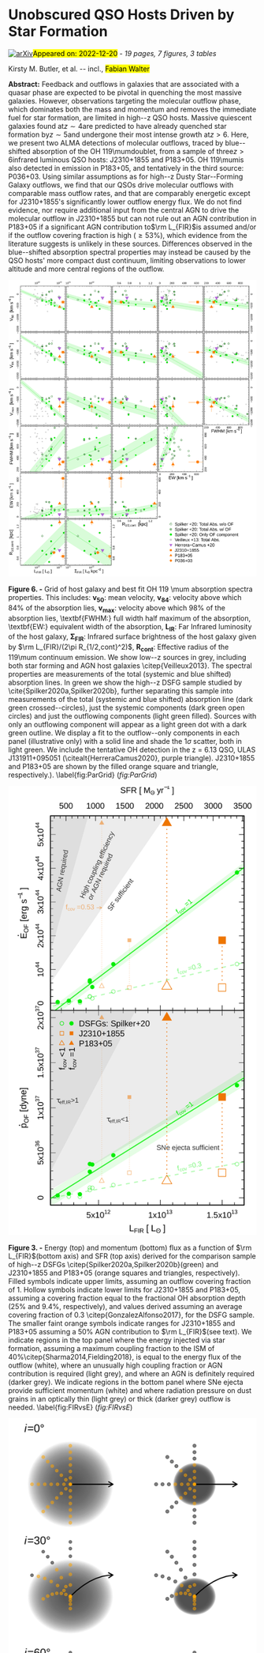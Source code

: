 <div class="macros" style="visibility:hidden;">
$\newcommand{\ensuremath}{}$
$\newcommand{\xspace}{}$
$\newcommand{\object}[1]{\texttt{#1}}$
$\newcommand{\farcs}{{.}''}$
$\newcommand{\farcm}{{.}'}$
$\newcommand{\arcsec}{''}$
$\newcommand{\arcmin}{'}$
$\newcommand{\ion}[2]{#1#2}$
$\newcommand{\textsc}[1]{\textrm{#1}}$
$\newcommand{\hl}[1]{\textrm{#1}}$
$\newcommand{\vdag}{(v)^\dagger}$
$\newcommand$
$\newcommand$
$\newcommand{\kms}{\ifmmode \mbox{\rm km s}^{-1}$
$	\else{\rm km s}^{-1}\ignorespaces$
$	\fi}$
$\newcommand{\mum}{\ifmmode \mu\mbox{\rm m}$
$	\else \mu{\rm m}$
$	\fi}$
$\newcommand{\Htwo}{\ifmmode \mbox{\rm H}$
$	\else{\rm H}_2$
$	\fi}$
$\newcommand{\OHp}{\ifmmode \mbox{\rm OH}$
$	\else{\rm OH^+}$
$	\fi}$
$\newcommand{\H2Op}{\ifmmode \mbox{\rm H}_2{\rm O}$
$	\else{\rm H}_2{\rm O}^+$
$	\fi}$
$\newcommand{\CHp}{\ifmmode \mbox{\rm CH}$
$	\else{\rm CH}^+$
$	\fi}$
$\newcommand{\Hp}{\ifmmode \mbox{\rm H}$
$	\else{\rm H}^+$
$	\fi}$
$\newcommand{\Hthreep}{\ifmmode \mbox{\rm H}$
$	\else{\rm H}^+_3$
$	\fi}$
$\newcommand{\}{mHI}$</div>

<div class="macros" style="visibility:hidden;">
$\newcommand{$\ensuremath$}{}$
$\newcommand{$\xspace$}{}$
$\newcommand{$\object$}[1]{\texttt{#1}}$
$\newcommand{$\farcs$}{{.}''}$
$\newcommand{$\farcm$}{{.}'}$
$\newcommand{$\arcsec$}{''}$
$\newcommand{$\arcmin$}{'}$
$\newcommand{$\ion$}[2]{#1#2}$
$\newcommand{$\textsc$}[1]{\textrm{#1}}$
$\newcommand{$\hl$}[1]{\textrm{#1}}$
$\newcommand{$\vdag$}{(v)^\dagger}$
$\newcommand$
$\newcommand$
$\newcommand{\kms}{\ifmmode \mbox{\rm km s}^{-1}$
$	\else{\rm km s}^{-1}\ignorespaces$
$	\fi}$
$\newcommand{\mum}{\ifmmode \mu\mbox{\rm m}$
$	\else \mu{\rm m}$
$	\fi}$
$\newcommand{\Htwo}{\ifmmode \mbox{\rm H}$
$	\else{\rm H}_2$
$	\fi}$
$\newcommand{\OHp}{\ifmmode \mbox{\rm OH}$
$	\else{\rm OH^+}$
$	\fi}$
$\newcommand{\H2Op}{\ifmmode \mbox{\rm H}_2{\rm O}$
$	\else{\rm H}_2{\rm O}^+$
$	\fi}$
$\newcommand{\CHp}{\ifmmode \mbox{\rm CH}$
$	\else{\rm CH}^+$
$	\fi}$
$\newcommand{\Hp}{\ifmmode \mbox{\rm H}$
$	\else{\rm H}^+$
$	\fi}$
$\newcommand{\Hthreep}{\ifmmode \mbox{\rm H}$
$	\else{\rm H}^+_3$
$	\fi}$
$\newcommand{\}{mHI}$</div>



<div id="title">

#  Unobscured QSO Hosts Driven by Star Formation

</div>
<div id="comments">

[![arXiv](https://img.shields.io/badge/arXiv-2212.09675-b31b1b.svg)](https://arxiv.org/abs/2212.09675)<mark>Appeared on: 2022-12-20</mark> - _19 pages, 7 figures, 3 tables_

</div>
<div id="authors">

Kirsty M. Butler, et al. -- incl., <mark>Fabian Walter</mark>

</div>
<div id="abstract">

**Abstract:** Feedback and outflows in galaxies that are associated with a quasar phase are expected to be pivotal in quenching the most massive galaxies. However, observations targeting the molecular outflow phase, which dominates both the mass and momentum and removes the immediate fuel for star formation, are limited in high--z QSO hosts. Massive quiescent galaxies found at$z\sim4$are predicted to have already quenched star formation by$z\sim5$and undergone their most intense growth at$z>6$. Here, we present two ALMA detections of molecular outflows, traced by blue--shifted absorption of the OH 119\mumdoublet, from a sample of three$z>6$infrared luminous QSO hosts: J2310+1855 and P183+05. OH 119\mumis also detected in emission in P183+05, and tentatively in the third source: P036+03. Using similar assumptions as for high--z Dusty Star--Forming Galaxy outflows, we find that our QSOs drive molecular outflows with comparable mass outflow rates, and that are comparably energetic except for J2310+1855's significantly lower outflow energy flux. We do not find evidence, nor require additional input from the central AGN to drive the molecular outflow in J2310+1855 but can not rule out an AGN contribution in P183+05 if a significant AGN contribution to$\rm L_{FIR}$is assumed and/or if the outflow covering fraction is high ($\geq53\%$), which evidence from the literature suggests is unlikely in these sources. Differences observed in the blue--shifted absorption spectral properties may instead be caused by the QSO hosts' more compact dust continuum, limiting observations to lower altitude and more central regions of the outflow.

</div>

<div id="div_fig1">

<img src="tmp_2212.09675/./figures/ParGridNoInc_FIR.png" alt="Fig6" width="100%"/>

**Figure 6. -** Grid of host galaxy and best fit OH 119 \mum absorption spectra properties. This includes: $\mathbf{v_{50}}$: mean velocity, $\mathbf{v_{84}}$: velocity above which 84\% of the absorption lies, $\mathbf{v_{max}}$: velocity above which 98\% of the absorption lies, \textbf{FWHM:} full width half maximum of the absorption, \textbf{EW:} equivalent width of the absorption, $\mathbf{L_{IR}}$: Far Infrared luminosity of the host galaxy, $\mathbf{\Sigma_{FIR}}$: Infrared surface brightness of the host galaxy given by $\rm L_{FIR}/(2\pi R_{1/2,cont}^2)$, $\mathbf{R_{cont}}$: Effective radius of the 119\mum continuum emission. We show low--z sources in grey, including both star forming and AGN host galaxies \citep{Veilleux2013}. The spectral properties are measurements of the total (systemic and blue shifted) absorption lines. In green we show the high--z DSFG sample studied by \cite{Spilker2020a,Spilker2020b}, further separating this sample into measurements of the total (systemic and blue shifted) absorption line (dark green crossed--circles), just the systemic components (dark green open circles) and just the outflowing components (light green filled). Sources with only an outflowing component will appear as a light green dot with a dark green outline. We display a fit to the outflow--only components in each panel (illustrative only) with a solid line and shade the $1\sigma$ scatter, both in light green. We include the tentative OH detection in the z = 6.13 QSO, ULAS J131911+095051 (\citealt{HerreraCamus2020}, purple triangle). J2310+1855 and P183+05 are shown by the filled orange square and triangle, respectively.). \label{fig:ParGrid} (*fig:ParGrid*)

</div>
<div id="div_fig2">

<img src="tmp_2212.09675/./figures/FIR0.5vsENoInc.png" alt="Fig3" width="100%"/>

**Figure 3. -** Energy (top) and momentum (bottom) flux as a function of $\rm L_{FIR}$(bottom axis) and SFR (top axis) derived for the comparison sample of high--z DSFGs \citep{Spilker2020a,Spilker2020b}(green) and J2310+1855 and P183+05 (orange squares and triangles, respectively). Filled symbols indicate upper limits, assuming an outflow covering fraction of 1. Hollow symbols indicate lower limits for J2310+1855 and P183+05, assuming a covering fraction equal to the fractional OH absorption depth (25\% and 9.4\%, respectively), and values derived assuming an average covering fraction of 0.3 \citep{GonzalezAlfonso2017}, for the DSFG sample. The smaller faint orange symbols indicate ranges for J2310+1855 and P183+05 assuming a 50\% AGN contribution to $\rm L_{FIR}$(see text). We indicate regions in the top panel where the energy injected via star formation, assuming a maximum coupling fraction to the ISM of 40\%\citep{Sharma2014,Fielding2018}, is equal to the energy flux of the outflow (white), where an unusually high coupling fraction or AGN contribution is required (light grey), and where an AGN is definitely required (darker grey). We indicate regions in the bottom panel where SNe ejecta provide sufficient momentum (white) and where radiation pressure on dust grains in an optically thin (light grey) or thick (darker grey) outflow is needed. \label{fig:FIRvsE} (*fig:FIRvsE*)

</div>
<div id="div_fig3">

<img src="tmp_2212.09675/./figures/Cartoon.png" alt="Fig4" width="100%"/>

**Figure 4. -** Idealised schematic of two equally luminous disky galaxies (left and right) seen at four different inclinations (from the top: $0^\circ$, $30^\circ$, $60^\circ$ and $90^\circ$). We consider a clumpy outflow ejected from the center of the galaxy, travelling radially in five angles covering the left hand side of the disk, and vertically through a galactic fountain trajectory. On the right we show this trajectory as a solid black arrow. Orange circles indicate clumps that intervene the observer's line of site and the background continuum, and thus contribute to the absorption signature of the outflow. Grey circles indicate when clumps do not intervene and are invisible to the observer via absorption.  \label{fig:cartoon} (*fig:cartoon*)

</div>